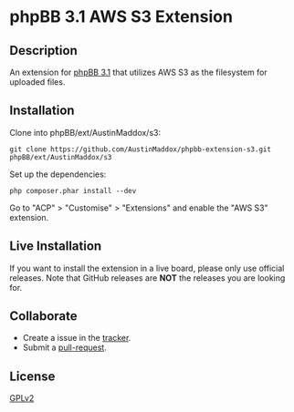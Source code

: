 # phpBB 3.1 AWS S3 Extension

## Description

An extension for [phpBB 3.1](https://www.phpbb.com) that utilizes AWS S3 as the filesystem for uploaded files.

## Installation

Clone into phpBB/ext/AustinMaddox/s3:

    git clone https://github.com/AustinMaddox/phpbb-extension-s3.git phpBB/ext/AustinMaddox/s3

Set up the dependencies:

    php composer.phar install --dev

Go to "ACP" > "Customise" > "Extensions" and enable the "AWS S3" extension.

## Live Installation

If you want to install the extension in a live board, please only use official releases.
Note that GitHub releases are **NOT** the releases you are looking for.

## Collaborate

* Create a issue in the [tracker](https://github.com/AustinMaddox/s3/issues).
* Submit a [pull-request](https://github.com/AustinMaddox/s3/pulls).

## License

[GPLv2](license.txt)